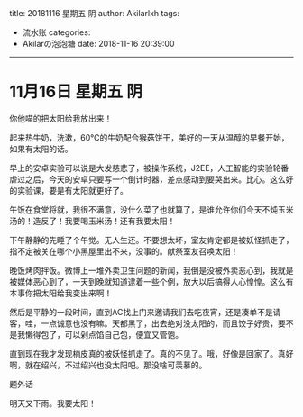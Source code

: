 title: 20181116 星期五 阴
author: Akilarlxh
tags:
  - 流水账
categories:
  - Akilarの泡泡糖
date: 2018-11-16 20:39:00
---
# 11月16日 星期五 阴

你他喵的把太阳给我放出来！

起来热牛奶，洗漱，60℃的牛奶配合猴菇饼干，美好的一天从温醇的早餐开始，如果有太阳的话。

早上的安卓实验可以说是大发慈悲了，被操作系统，J2EE，人工智能的实验轮番虐过之后，今天的安卓只要写一个倒计时器，差点感动到要哭出来。比心。这么好的实验课，要是有太阳就更好了。

午饭在食堂将就，我很不满意，没什么菜了也就算了，是谁允许你们今天不炖玉米汤的！造反了！我要喝玉米汤！还有我要太阳！

下午静静的先睡了个午觉。无人生还。不要想太坏，室友肯定都是被妖怪抓走了，指不定被关在哪个小黑屋里出不来，没事的。献祭室友召唤太阳！

晚饭烤肉拌饭。微博上一堆外卖卫生问题的新闻，我倒是没被外卖恶心到，我就是被媒体恶心到了，一天到晚就知道逮着一些个例，放大以后搞得人心惶惶。这么有本事你把太阳给我变出来啊！

然后是平静的一段时间，直到AC找上门来邀请我们去吃夜宵，还是凑单不是请客，哇，一点诚意也没有嘛。天都黑了，出去绝对没太阳的，而且饺子好贵，要不是我懒得包了，可以剁点馅自己包，便宜又管饱。

直到现在我才发现楠皮真的被妖怪抓走了。真的不见了。哦，好像是回家了。真好啊，就在绍兴，不过绍兴也没太阳吧。那没啥可羡慕的。

题外话

明天又下雨。我要太阳！




